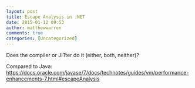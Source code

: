 ```yaml
---
layout: post
title: Escape Analysis in .NET
date: 2015-01-12 09:53
author: matthewwarren
comments: true
categories: [Uncategorized]
---
```

Does the compiler or JITter do it (either, both, neither)?

Compared to Java:
https://docs.oracle.com/javase/7/docs/technotes/guides/vm/performance-enhancements-7.html#escapeAnalysis

